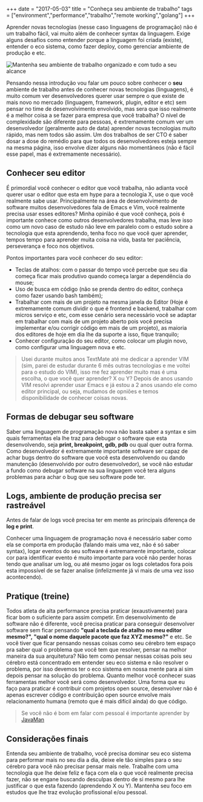 +++
date = "2017-05-03"
title = "Conheça seu ambiente de trabalho"
tags = ["environment","performance","trabalho","remote working","golang"]
+++

Aprender novas tecnologias (nesse caso linguagens de programação) não é um trabalho fácil, vai muito além de conhecer syntax da linguagem. Exige alguns desafios como entender porque a linguagem foi criada (existe), entender o eco sistema, como fazer deploy, como gerenciar ambiente de produção e etc.

![Mantenha seu ambiente de trabalho organizado e com tudo a seu alcance](https://miro.medium.com/max/1920/1*vK2aejO19rAW5x3D7-CQhw.png)

Pensando nessa introdução vou falar um pouco sobre conhecer o **seu** ambiente de trabalho antes de conhecer novas tecnologias (linguagens), é muito comum ver desenvolvedores querer usar sempre o que existe de mais novo no mercado (linguagem, framework, plugin, editor e etc) sem pensar no time de desenvolvimento envolvido, mas sera que isso realmente é a melhor coisa a se fazer para empresa que você trabalha? O nível de complexidade são diferente para pessoas, é extremamente comum ver um desenvolvedor (geralmente auto de data) aprender novas tecnologias muito rápido, mas nem todos são assim. Um dos trabalhos de ser CTO é saber dosar a dose do remédio para que todos os desenvolvedores esteja sempre na mesma página, isso envolve dizer alguns não momentâneos (não é fácil esse papel, mas é extremamente necessário).

## Conhecer seu editor

É primordial você conhecer o editor que você trabalha, não adianta você querer usar o editor que esta em hype para a tecnologia X, use o que você realmente sabe usar. Principalmente na área de desenvolvimento de software muitos desenvolvedores fala de Emacs e Vim, você realmente precisa usar esses editores? Minha opinião é que você conheça, pois é importante conhece como outros desenvolvedores trabalha, mas leve isso como um novo caso de estudo não leve em paralelo com o estudo sobre a tecnologia que esta aprendendo, tenha foco no que você quer aprender, tempos tempo para aprender muita coisa na vida, basta ter paciência, perseverança e foco nos objetivos.

Pontos importantes para você conhecer do seu editor:
- Teclas de atalhos: com o passar do tempo você percebe que seu dia começa ficar mais produtivo quando começa largar a dependência do mouse;
- Uso de busca em código (não se prenda dentro do editor, conheça como fazer usando bash também);
- Trabalhar com mais de um projeto na mesma janela do Editor (Hoje é extremamente comum dividir o que é frontend e backend, trabalhar com micros serviço e etc, com esse cenário sera necessário você se adaptar em trabalhar com mais de um projeto aberto pois você precisa implementar e/ou corrigir código em mais de um projeto), as maioria dos editores de hoje em dia lhe da suporte a isso, fique tranquilo;
- Conhecer configuração do seu editor, como colocar um plugin novo, como configurar uma linguagem nova e etc.

> Usei durante muitos anos TextMate até me dedicar a aprender VIM (sim, parei de estudar durante 6 mês outras tecnologias e me voltei para o estudo do VIM), isso me fez aprender muito mas é uma escolha, o que você quer aprender? X ou Y? Depois de anos usando VIM resolvi aprender usar Emacs e já estou a 2 anos usando ele como editor principal, ou seja, mudamos de opniões e temos disponibilidade de conhecer coisas novas.

## Formas de debugar seu software

Saber uma linguagem de programação nova não basta saber a syntax e sim quais ferramentas ela lhe traz para debugar o software que esta desenvolvendo, seja **print, breakpoint, gdb, pdb** ou qual quer outra forma. Como desenvolvedor é extremamente importante software ser capaz de achar bugs dentro do software que você esta desenvolvendo ou dando manutenção (desenvolvido por outro desenvolvedor), se você não estudar a fundo como debugar software na sua linguagem você tera alguns problemas para achar o bug que seu software pode ter.

## Logs, ambiente de produção precisa ser rastreável

Antes de falar de logs você precisa ter em mente as principais diferença de **log e print**.

Conhecer uma linguagem de programação nova é necessário saber como ela se comporta em produção (falando mais uma vez, não é só saber syntax), logar eventos do seu software é extremamente importante, colocar cor para identificar evento é muito importante para você não perder horas tendo que analisar um log, ou até mesmo jogar os logs coletados fora pois esta impossível de se fazer analise (infelizmente já vi mais de uma vez isso acontecendo).


## Pratique (treine)

Todos atleta de alta performance precisa praticar (exaustivamente) para ficar bom o suficiente para assim competir. Em desenvolvimento de software não é diferente, você precisa praticar para conseguir desenvolver software sem ficar pensando **"qual a teclada de atalho no meu editor mesmo?", "qual o nome daquele pacote que faz XYZ mesmo?"** e etc. Se você tiver que ficar pensando nessas coisas como seu cérebro tem espaço pra saber qual o problema que você tem que resolver, pensar na melhor maneira da sua arquitetura? Não tem como pensar nessas coisas pois seu cérebro está concentrado em entender seu eco sistema e não resolver o problema, por isso devemos ter o eco sistema em nossa mente para ai sim depois pensar na solução do problema.
Quanto melhor você conhecer suas ferramentas melhor você será como desenvolvedor. Uma forma que eu faço para praticar é contribuir com projetos open source, desenvolver não é apenas escrever código e contribuição open source envolve mais relacionamento humana (remoto que é mais difícil ainda) do que código.

> Se você não é bom em falar com pessoal é importante aprender by [JavaMan](https://twitter.com/avelinorun/status/863441690337701888)


## Considerações finais

Entenda seu ambiente de trabalho, você precisa dominar seu eco sistema para performar mais no seu dia a dia, deixe ele tão simples para o seu cérebro para você não precisar pensar mais nele. Trabalhe com uma tecnologia que lhe deixe feliz e faça com ela o que você realmente precisa fazer, não se engane buscando desculpas dentro de si mesmo para lhe justificar o que esta fazendo (aprendendo X ou Y). Mantenha seu foco em estudos que lhe traz evolução profissional e/ou pessoal.
